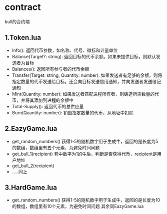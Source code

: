 # contract
bull的合约端

## 1.Token.lua
- Info(): 返回代币参数，如名称、代号、徽标和计量单位
- Balance(Target?: string): 返回目标的代币余额。如果未提供目标，则默认发送者为目标
- Balances(): 返回所有参与者的代币余额
- Transfer(Target: string, Quantity: number): 如果发送者有足够的余额，则将指定数量的代币发送给目标。还会向目标发送信用通知，并向发送者发送借记通知
- Mint(Quantity: number): 如果发送者匹配进程所有者，则铸造所需数量的代币，并将其添加到进程的余额中
- Total-Supply(): 返回代币的总供应量
- Burn(Quantity: number):  销毁指定数量的代币，从地址中扣除

## 2.EazyGame.lua
- get_random_numbers()  获得1-5的随机数字用于生成牛，返回的是长度为5的数组，数组里有五个元素，为避免时间问题
- get_bull_1(recipient) 套中数字为1的牛后，判断是否获得代币，recipient是用户地址
- get_bull_2(recipient)
- .....同上

## 3.HardGame.lua
- get_random_numbers()  获得1-5的随机数字用于生成牛，返回的是长度为10的数组，数组里有10个元素，为避免时间问题
其余同EazyGame.lua
